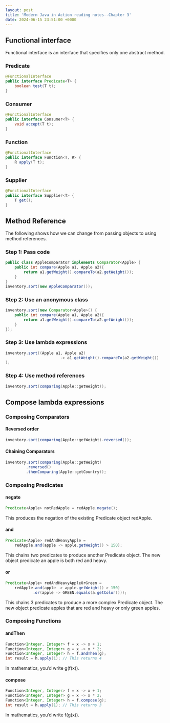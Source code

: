 ```yaml
---
layout: post
title: 'Modern Java in Action reading notes--Chapter 3'
date: 2024-06-15 23:51:00 +0000
---
```

## Functional interface
Functional interface is an interface that specifies only one abstract method.

### Predicate
```java
@FunctionalInterface
public interface Predicate<T> {
    boolean test(T t);
}
```

### Consumer
```java
@FunctionalInterface
public interface Consumer<T> {
    void accept(T t);
}
```

### Function
```java
@FunctionalInterface
public interface Function<T, R> {
    R apply(T t);
}
```

### Supplier
```java
@FunctionalInterface
public interface Supplier<T> {
    T get();
}
```

## Method Reference
The following shows how we can change from passing objects to using method references.
### Step 1: Pass code
```java 8
public class AppleComparator implements Comparator<Apple> {
    public int compare(Apple a1, Apple a2){
        return a1.getWeight().compareTo(a2.getWeight());
    }
}
inventory.sort(new AppleComparator());
```
### Step 2: Use an anonymous class
```java 8
inventory.sort(new Comparator<Apple>() {
    public int compare(Apple a1, Apple a2){
        return a1.getWeight().compareTo(a2.getWeight());
    }
});
```
### Step 3: Use lambda expressions
```java 8
inventory.sort((Apple a1, Apple a2)
                        -> a1.getWeight().compareTo(a2.getWeight())
);
```
### Step 4: Use method references
```java 8
inventory.sort(comparing(Apple::getWeight));
```
## Compose lambda expressions
### Composing Comparators
#### Reversed order
```java 8
inventory.sort(comparing(Apple::getWeight).reversed());
```
#### Chaining Comparators
```java 8
inventory.sort(comparing(Apple::getWeight)
         .reversed()
         .thenComparing(Apple::getCountry));
```
### Composing Predicates
#### negate
```java
Predicate<Apple> notRedApple = redApple.negate();
```
This produces the negation of the existing Predicate object redApple.
#### and
```java
Predicate<Apple> redAndHeavyApple =
    redApple.and(apple -> apple.getWeight() > 150);
```
This chains two predicates to produce another Predicate object. The new object predicate an apple is both red and heavy.
#### or
```java
Predicate<Apple> redAndHeavyAppleOrGreen =
    redApple.and(apple -> apple.getWeight() > 150)
            .or(apple -> GREEN.equals(a.getColor()));
```
This chains 3 predicates to produce a more complex Predicate object. The new object predicate apples that are red and heavy or only green apples. 
### Composing Functions
#### andThen
```java
Function<Integer, Integer> f = x -> x + 1;
Function<Integer, Integer> g = x -> x * 2;
Function<Integer, Integer> h = f.andThen(g);
int result = h.apply(1); // This returns 4
```
In mathematics, you’d write g(f(x)).
#### compose
```java
Function<Integer, Integer> f = x -> x + 1;
Function<Integer, Integer> g = x -> x * 2;
Function<Integer, Integer> h = f.compose(g);
int result = h.apply(1); // This returns 3
```
In mathematics, you’d write f(g(x)).
